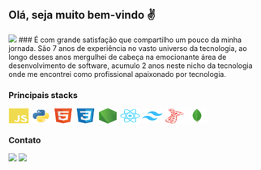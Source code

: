 ## Olá, seja muito bem-vindo :v:
<img src="https://img.shields.io/static/v1?label=Overview&message=Lucas%20Havranek&color=f8efd4&style=for-the-badge&logo=GitHub">
### É com grande satisfação que compartilho um pouco da minha jornada. São 7 anos de experiência no vasto universo da tecnologia, ao longo desses anos mergulhei de cabeça na emocionante área de desenvolvimento de software, acumulo 2 anos neste nicho da tecnologia onde me encontrei como profissional apaixonado por tecnologia. 



### Principais stacks
<div style="display: inline_block">
<img align="center" alt="Lucas_JS" height="30" width="40" src="https://raw.githubusercontent.com/devicons/devicon/master/icons/javascript/javascript-plain.svg">
<img align="center" alt="Lucas_Python" height="30" width="40" src="https://raw.githubusercontent.com/devicons/devicon/master/icons/python/python-original.svg">
<img align="center" alt="Lucas-HTML5" height="30" width="40" src="https://raw.githubusercontent.com/devicons/devicon/master/icons/html5/html5-original.svg">
<img align="center" alt="Lucas-CSS" height="30" width="40" src="https://raw.githubusercontent.com/devicons/devicon/master/icons/css3/css3-original.svg">  
<img align="center" alt="Lucas-NodeJS" height="30" width="40" src="https://raw.githubusercontent.com/devicons/devicon/master/icons/nodejs/nodejs-original.svg">
<img align="center" alt="Lucas-ReactJS" height="30" width="40" src="https://raw.githubusercontent.com/devicons/devicon/master/icons/react/react-original.svg">
<img align="center" alt="Lucas-Tailwind" height="30" width="40" src="https://raw.githubusercontent.com/devicons/devicon/master/icons/tailwindcss/tailwindcss-plain.svg">
<img align="center" alt="Lucas-SqlServer" height="30" width="40" src="https://raw.githubusercontent.com/devicons/devicon/master/icons/microsoftsqlserver/microsoftsqlserver-plain.svg">
<img align="center" alt="Lucas-MongoDB" height="30" width="40" src="https://raw.githubusercontent.com/devicons/devicon/master/icons/mongodb/mongodb-original.svg">

  
  
</div>

### Contato
<div>  
<a href="https://www.linkedin.com/in/lucas-havranek" target="_blank"><img src="https://img.shields.io/badge/-LinkedIn-%230077B5?style=for-the-badge&logo=linkedin&logoColor=white" target="_blank"></a>
<a href="mailto:contatolucashavranek@gmail.com" target="_blank"><img src="https://img.shields.io/badge/Gmail-D14836?style=for-the-badge&logo=gmail&logoColor=white" target="_blank"></a>
